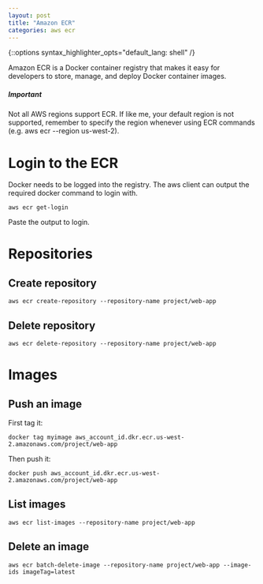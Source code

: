 ```yaml
---
layout: post
title: "Amazon ECR"
categories: aws ecr
---
```

{::options syntax_highlighter_opts="default_lang: shell" /}

Amazon ECR is a Docker container registry that makes it easy for developers to
store, manage, and deploy Docker container images.

<div class="note">
    <h5>Important</h5>
    <p>Not all AWS regions support ECR. If like me, your default region is not
    supported, remember to specify the region whenever using ECR commands (e.g.
    aws ecr --region us-west-2).</p>
</div>

Login to the ECR
================

Docker needs to be logged into the registry. The aws client can output the
required docker command to login with.

    aws ecr get-login

Paste the output to login.

Repositories
============

Create repository
-----------------

    aws ecr create-repository --repository-name project/web-app

Delete repository
-----------------

    aws ecr delete-repository --repository-name project/web-app

Images
======

Push an image
-------------

First tag it:

    docker tag myimage aws_account_id.dkr.ecr.us-west-2.amazonaws.com/project/web-app

Then push it:

    docker push aws_account_id.dkr.ecr.us-west-2.amazonaws.com/project/web-app

List images
-----------

    aws ecr list-images --repository-name project/web-app

Delete an image
---------------

    aws ecr batch-delete-image --repository-name project/web-app --image-ids imageTag=latest
